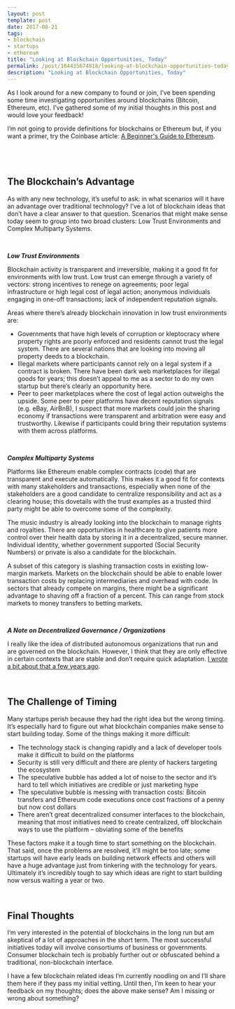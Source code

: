 ```yaml
---
layout: post
template: post
date: 2017-08-21
tags:
- blockchain
- startups
- ethereum
title: "Looking at Blockchain Opportunities, Today"
permalink: /post/164435674818/looking-at-blockchain-opportunities-today
description: "Looking at Blockchain Opportunities, Today"
---
```

<p>As I look around for a new company to found or join, I’ve been spending some time investigating opportunities around blockchains (Bitcoin, Ethereum, etc). I’ve gathered some of my initial thoughts in this post and would love your feedback!<br></p><p>I’m not going to provide definitions for blockchains or Ethereum but, if you want a primer, try the Coinbase article: <a href="https://blog.coinbase.com/a-beginners-guide-to-ethereum-46dd486ceecf">A Beginner's Guide to Ethereum</a>.</p><h2><br></h2><h2>The Blockchain’s Advantage</h2><p>As with any new technology, it’s useful to ask: in what scenarios will it have an advantage over traditional technology? I’ve a lot of blockchain ideas that don’t have a clear answer to that question. Scenarios that might make sense today seem to group into two broad clusters: Low Trust Environments and Complex Multiparty Systems.</p><p><br></p><p><b><i>Low Trust Environments</i></b></p><p>Blockchain activity is transparent and irreversible, making it a good fit for environments with low trust. Low trust can emerge through a variety of vectors: strong incentives to renege on agreements; poor legal infrastructure or high legal cost of legal action; anonymous individuals engaging in one-off transactions; lack of independent reputation signals.</p><p><b></b></p><p>Areas where there’s already blockchain innovation in low trust environments are:</p><ul><li>Governments that have high levels of corruption or kleptocracy where property rights are poorly enforced and residents cannot trust the legal system. There are several nations that are looking into moving all property deeds to a blockchain.</li><li>Illegal markets where participants cannot rely on a legal system if a contract is broken. There have been dark web marketplaces for illegal goods for years; this doesn’t appeal to me as a sector to do my own startup but there’s clearly an opportunity here.</li><li>Peer to peer marketplaces where the cost of legal action outweighs the upside. Some peer to peer platforms have decent reputation signals (e.g. eBay, AirBnB), I suspect that more markets could join the sharing economy if transactions were transparent and arbitration were easy and trustworthy. Likewise if participants could bring their reputation systems with them across platforms.</li></ul><p><b><i><br></i></b></p><p><b><i>Complex Multiparty Systems<br></i></b></p><p>Platforms like Ethereum enable complex contracts (code) that are transparent and execute automatically. This makes it a good fit for contexts with many stakeholders and transactions, especially when none of the stakeholders are a good candidate to centralize responsibility and act as a clearing house; this dovetails with the trust examples as a trusted third party might be able to overcome some of the complexity.</p><p>The music industry is already looking into the blockchain to manage rights and royalties. There are opportunities in healthcare to give patients more control over their health data by storing it in a decentralized, secure manner. Individual identity, whether government supported (Social Security Numbers) or private is also a candidate for the blockchain.</p><p>A subset of this category is slashing transaction costs in existing low-margin markets. Markets on the blockchain should be able to enable lower transaction costs by replacing intermediaries and overhead with code. In sectors that already compete on margins, there might be a significant advantage to shaving off a fraction of a percent. This can range from stock markets to money transfers to betting markets.</p><p><br></p><p><b><i>A Note on Decentralized Governance / Organizations</i></b></p><p>I really like the idea of distributed autonomous organizations that run and are governed on the blockchain. However, I think that they are only effective in certain contexts that are stable and don’t require quick adaptation. <a href="http://blog.randylubin.com/post/101950195063/competitive-advantage-of-cooperatives-and-daos">I wrote a bit about that a few years ago</a>.</p><p><br></p><h2>The Challenge of Timing</h2><p>Many startups perish because they had the right idea but the wrong timing. It’s especially hard to figure out what blockchain companies make sense to start building today. Some of the things making it more difficult:</p><p><b></b></p><ul><li>The technology stack is changing rapidly and a lack of developer tools make it difficult to build on the platforms</li><li>Security is still very difficult and there are plenty of hackers targeting the ecosystem</li><li>The speculative bubble has added a lot of noise to the sector and it’s hard to tell which initiatives are credible or just marketing hype</li><li>The speculative bubble is messing with transaction costs: Bitcoin transfers and Ethereum code executions once cost fractions of a penny but now cost dollars</li><li>There aren’t great decentralized consumer interfaces to the blockchain, meaning that most initiatives need to create centralized, off blockchain ways to use the platform – obviating some of the benefits</li></ul><p>These factors make it a tough time to start something on the blockchain. That said, once the problems are resolved, it’ll might be too late; some startups will have early leads on building network effects and others will have a huge advantage just from tinkering with the technology for years. Ultimately it’s incredibly tough to say which ideas are right to start building now versus waiting a year or two.<br></p><p><br></p><h2>Final Thoughts</h2><p>I’m very interested in the potential of blockchains in the long run but am skeptical of a lot of approaches in the short term. The most successful initiatives today will involve consortiums of business or governments. Consumer blockchain tech is probably further out or obfuscated behind a traditional, non-blockchain interface.</p><p>I have a few blockchain related ideas I’m currently noodling on and I’ll share them here if they pass my initial vetting. Until then, I’m keen to hear your feedback on my thoughts; does the above make sense? Am I missing or wrong about something?</p>